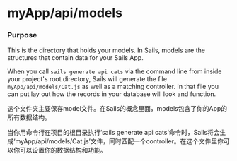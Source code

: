 # myApp/api/models
### Purpose
This is the directory that holds your models.  In Sails, models are the structures that contain data for your Sails App.

When you call `sails generate api cats` via the command line from inside your project's root directory, Sails will generate the file `myApp/api/models/Cat.js` as well as a matching controller.  In that file you can put lay out how the records in your database will look and function.

这个文件夹主要保存model文件。在Sails的概念里面，models包含了你的App的所有数据结构。

当你用命令行在项目的根目录执行‘sails generate api cats’命令时，Sails将会生成‘myApp/api/models/Cat.js’文件，同时匹配一个controller。在这个文件里你可以你可以设置你的数据结构和功能。

<docmeta name="uniqueID" value="modelsmd956381">
<docmeta name="displayName" value="models">

